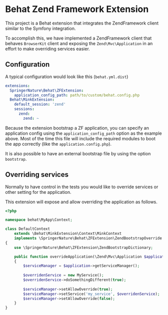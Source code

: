 Behat Zend Framework Extension
==============================

This project is a Behat extension that integrates the ZendFramework client similar to the Symfony integration.

To accomplish this, we have implemented a ZendFramework client that behaves `BrowserKit` client and exposing the `Zend\Mvc\Application` in an effort to make overriding services easier.


Configuration
-------------

A typical configuration would look like this (`behat.yml.dist`)

```yaml
extensions:
  SpringerNature\Behat\ZFExtension:
    application_config_path: path/to/custom/behat.config.php
  Behat\MinkExtension:
    default_session: 'zend'
    sessions:
      zend:
        zend: ~
```

Because the extension bootstrap a ZF application, you can specify an application config using the `application_config_path` option as the example above. Most of the time this file will include the required modules to boot the app correctly (like the `application.config.php`).

It is also possible to have an external bootstrap file by using the option `bootstrap`.


Overriding services
-------------------

Normally to have control in the tests you would like to override services or other setting for the application.

This extension will expose and allow overriding the application as follows.

```php
<?php

namespace behat\MyApp\Context;

class DefaultContext 
    extends \Behat\MinkExtension\Context\MinkContext 
    implements \SpringerNature\Behat\ZFExtension\ZendBootstrapOverride
{
    use \SpringerNature\Behat\ZFExtension\ZendBootstrapDictionary;

    public function overrideApplication(\Zend\Mvc\Application $application)
    {
        $serviceManager = $application->getServiceManager();
        
        $overridenService = new MyService();
        $overridenService->doSomethingDifferent(true);
        
        $serviceManager->setAllowOverride(true);
        $serviceManager->setService('my_service', $overridenService);
        $serviceManager->setAllowOverride(false);
    }
}
```
